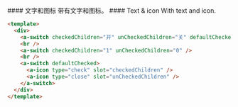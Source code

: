 <cn>
#### 文字和图标
带有文字和图标。
</cn>

<us>
#### Text & icon
With text and icon.
</us>

```html
<template>
  <div>
    <a-switch checkedChildren="开" unCheckedChildren="关" defaultChecked />
    <br />
    <a-switch checkedChildren="1" unCheckedChildren="0" />
    <br />
    <a-switch defaultChecked>
      <a-icon type="check" slot="checkedChildren" />
      <a-icon type="close" slot="unCheckedChildren" />
    </a-switch>
  </div>
</template>
```
